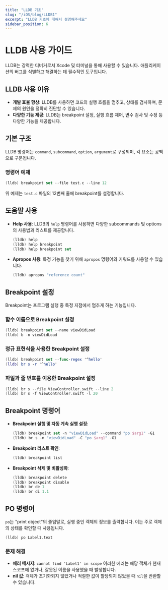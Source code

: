 ```yaml
---
title: "LLDB 기초"
slug: "/iOS/blog/LLDB1"
excerpt: "LLDB 기초에 대해서 설명해주세요"
sidebar_position: 6
---
```


# LLDB 사용 가이드

LLDB는 강력한 디버거로서 Xcode 및 터미널을 통해 사용할 수 있습니다. 애플리케이션의 버그를 식별하고 해결하는 데 필수적인 도구입니다.

## LLDB 사용 이유

- **개발 효율 향상**: LLDB를 사용하면 코드의 실행 흐름을 멈추고, 상태를 검사하며, 문제의 원인을 정확히 진단할 수 있습니다.
- **다양한 기능 제공**: LLDB는 breakpoint 설정, 실행 흐름 제어, 변수 검사 및 수정 등 다양한 기능을 제공합니다.

## 기본 구조

LLDB 명령어는 `command`, `subcommand`, `option`, `argument`로 구성되며, 각 요소는 공백으로 구분됩니다.

### 명령어 예제

```swift
(lldb) breakpoint set --file test.c --line 12
```

위 예제는 `test.c` 파일의 12번째 줄에 breakpoint를 설정합니다.

## 도움말 사용

- **Help 사용**: LLDB의 `help` 명령어를 사용하면 다양한 subcommands 및 options의 사용법과 리스트를 제공합니다.
    
    ```swift
    (lldb) help
    (lldb) help breakpoint
    (lldb) help breakpoint set
    ```
    
- **Apropos 사용**: 특정 기능을 찾기 위해 `apropos` 명령어와 키워드를 사용할 수 있습니다.
    
    ```swift
    (lldb) apropos "reference count"
    ```
    

## Breakpoint 설정

Breakpoint는 프로그램 실행 중 특정 지점에서 멈추게 하는 기능입니다.

### 함수 이름으로 Breakpoint 설정

```swift
(lldb) breakpoint set --name viewDidLoad
(lldb) b -n viewDidLoad
```

### 정규 표현식을 사용한 Breakpoint 설정

```swift
(lldb) breakpoint set --func-regex '^hello'
(lldb) br s -r '^hello'
```

### 파일과 줄 번호를 이용한 Breakpoint 설정

```swift
(lldb) br s --file ViewController.swift --line 2
(lldb) br s -f ViewController.swift -l 20
```

## Breakpoint 명령어

- **Breakpoint 실행 및 자동 계속 실행 설정**:
    
    ```swift
    (lldb) breakpoint set -n "viewDidLoad" --command "po $arg1" -G1
    (lldb) br s -n "viewDidLoad" -C "po $arg1" -G1
    ```
    
- **Breakpoint 리스트 확인**:
    
    ```swift
    (lldb) breakpoint list
    ```
    
- **Breakpoint 삭제 및 비활성화**:
    
    ```swift
    (lldb) breakpoint delete
    (lldb) breakpoint disable
    (lldb) br de 1
    (lldb) br di 1.1
    ```
    

## PO 명령어

`po`는 "print object"의 줄임말로, 실행 중인 객체의 정보를 출력합니다. 이는 주로 객체의 상태를 확인할 때 사용됩니다.

```swift
(lldb) po Label1.text
```

### 문제 해결

- **에러 메시지**: `cannot find 'Label1' in scope` 이러한 에러는 해당 객체가 현재 스코프에 없거나, 잘못된 이름을 사용했을 때 발생합니다.
- **nil 값**: 객체가 초기화되지 않았거나 적절한 값이 할당되지 않았을 때 `nil`을 반환할 수 있습니다.